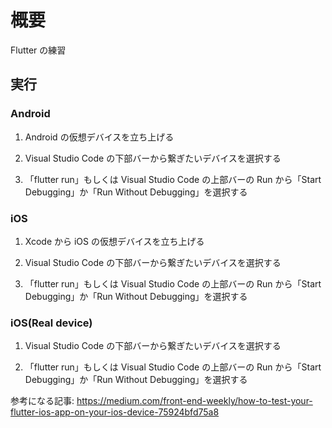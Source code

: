 # 概要

Flutter の練習

## 実行

### Android

1. Android の仮想デバイスを立ち上げる

2. Visual Studio Code の下部バーから繋ぎたいデバイスを選択する

3. 「flutter run」もしくは Visual Studio Code の上部バーの Run から「Start Debugging」か「Run Without Debugging」を選択する

### iOS

1. Xcode から iOS の仮想デバイスを立ち上げる

2. Visual Studio Code の下部バーから繋ぎたいデバイスを選択する

3. 「flutter run」もしくは Visual Studio Code の上部バーの Run から「Start Debugging」か「Run Without Debugging」を選択する

### iOS(Real device)

1. Visual Studio Code の下部バーから繋ぎたいデバイスを選択する

2. 「flutter run」もしくは Visual Studio Code の上部バーの Run から「Start Debugging」か「Run Without Debugging」を選択する

参考になる記事: https://medium.com/front-end-weekly/how-to-test-your-flutter-ios-app-on-your-ios-device-75924bfd75a8
